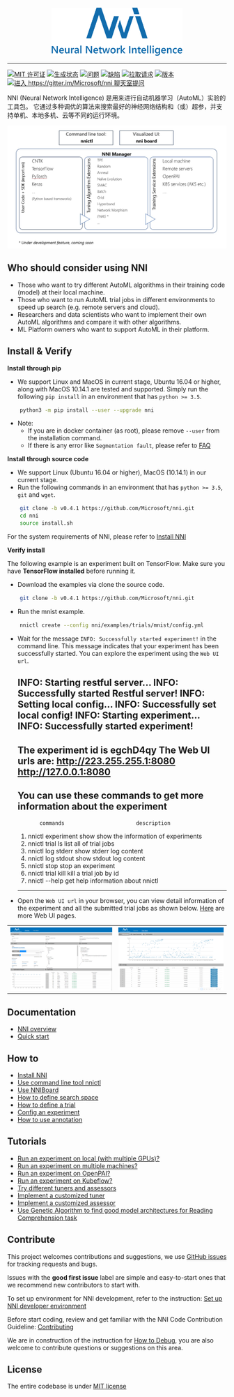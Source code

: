 <p align="center">
<img src="./docs/img/nni_logo.png" alt="logo" width="300"/>
</p>

* * *

[![MIT 许可证](https://img.shields.io/badge/license-MIT-yellow.svg)](https://github.com/Microsoft/nni/blob/master/LICENSE) [![生成状态](https://msrasrg.visualstudio.com/NNIOpenSource/_apis/build/status/Microsoft.nni)](https://msrasrg.visualstudio.com/NNIOpenSource/_build/latest?definitionId=6) [![问题](https://img.shields.io/github/issues-raw/Microsoft/nni.svg)](https://github.com/Microsoft/nni/issues?q=is%3Aissue+is%3Aopen) [![缺陷](https://img.shields.io/github/issues/Microsoft/nni/bug.svg)](https://github.com/Microsoft/nni/issues?q=is%3Aissue+is%3Aopen+label%3Abug) [![拉取请求](https://img.shields.io/github/issues-pr-raw/Microsoft/nni.svg)](https://github.com/Microsoft/nni/pulls?q=is%3Apr+is%3Aopen) [![版本](https://img.shields.io/github/release/Microsoft/nni.svg)](https://github.com/Microsoft/nni/releases) [![进入 https://gitter.im/Microsoft/nni 聊天室提问](https://badges.gitter.im/Microsoft/nni.svg)](https://gitter.im/Microsoft/nni?utm_source=badge&utm_medium=badge&utm_campaign=pr-badge&utm_content=badge)

NNI (Neural Network Intelligence) 是用来进行自动机器学习（AutoML）实验的工具包。 它通过多种调优的算法来搜索最好的神经网络结构和（或）超参，并支持单机、本地多机、云等不同的运行环境。

<p align="center">
<img src="./docs/img/nni_arch_overview.png" alt="绘图"/>
</p>

## **Who should consider using NNI**

* Those who want to try different AutoML algorithms in their training code (model) at their local machine.
* Those who want to run AutoML trial jobs in different environments to speed up search (e.g. remote servers and cloud).
* Researchers and data scientists who want to implement their own AutoML algorithms and compare it with other algorithms.
* ML Platform owners who want to support AutoML in their platform.

## **Install & Verify**

**Install through pip**

* We support Linux and MacOS in current stage, Ubuntu 16.04 or higher, along with MacOS 10.14.1 are tested and supported. Simply run the following `pip install` in an environment that has `python >= 3.5`. 

```bash
    python3 -m pip install --user --upgrade nni
```

* Note: 
  * If you are in docker container (as root), please remove `--user` from the installation command.
  * If there is any error like `Segmentation fault`, please refer to [FAQ](docs/FAQ.md)

**Install through source code**

* We support Linux (Ubuntu 16.04 or higher), MacOS (10.14.1) in our current stage. 
* Run the following commands in an environment that has `python >= 3.5`, `git` and `wget`.

```bash
    git clone -b v0.4.1 https://github.com/Microsoft/nni.git
    cd nni  
    source install.sh 
```

For the system requirements of NNI, please refer to [Install NNI](docs/Installation.md)

**Verify install**

The following example is an experiment built on TensorFlow. Make sure you have **TensorFlow installed** before running it.

* Download the examples via clone the source code. 

```bash
    git clone -b v0.4.1 https://github.com/Microsoft/nni.git
```

* Run the mnist example.

```bash
    nnictl create --config nni/examples/trials/mnist/config.yml
```

* Wait for the message `INFO: Successfully started experiment!` in the command line. This message indicates that your experiment has been successfully started. You can explore the experiment using the `Web UI url`.

    INFO: Starting restful server...
    INFO: Successfully started Restful server!
    INFO: Setting local config...
    INFO: Successfully set local config!
    INFO: Starting experiment...
    INFO: Successfully started experiment!
    -----------------------------------------------------------------------
    The experiment id is egchD4qy
    The Web UI urls are: http://223.255.255.1:8080   http://127.0.0.1:8080
    -----------------------------------------------------------------------
    
    You can use these commands to get more information about the experiment
    -----------------------------------------------------------------------
             commands                       description
    
    1. nnictl experiment show        show the information of experiments
    2. nnictl trial ls               list all of trial jobs
    3. nnictl log stderr             show stderr log content
    4. nnictl log stdout             show stdout log content
    5. nnictl stop                   stop an experiment
    6. nnictl trial kill             kill a trial job by id
    7. nnictl --help                 get help information about nnictl
    -----------------------------------------------------------------------
    

* Open the `Web UI url` in your browser, you can view detail information of the experiment and all the submitted trial jobs as shown below. [Here](docs/WebUI.md) are more Web UI pages.

<table style="border: none">
    <th><img src="./docs/img/webui_overview_page.png" alt="drawing" width="395"/></th>
    <th><img src="./docs/img/webui_trialdetail_page.png" alt="drawing" width="410"/></th>
</table>

## **Documentation**

* [NNI overview](docs/Overview.md)
* [Quick start](docs/GetStarted.md)

## **How to**

* [Install NNI](docs/Installation.md)
* [Use command line tool nnictl](docs/NNICTLDOC.md)
* [Use NNIBoard](docs/WebUI.md)
* [How to define search space](docs/SearchSpaceSpec.md)
* [How to define a trial](docs/howto_1_WriteTrial.md)
* [Config an experiment](docs/ExperimentConfig.md)
* [How to use annotation](docs/howto_1_WriteTrial.md#nni-python-annotation)

## **Tutorials**

* [Run an experiment on local (with multiple GPUs)?](docs/tutorial_1_CR_exp_local_api.md)
* [Run an experiment on multiple machines?](docs/tutorial_2_RemoteMachineMode.md)
* [Run an experiment on OpenPAI?](docs/PAIMode.md)
* [Run an experiment on Kubeflow?](docs/KubeflowMode.md)
* [Try different tuners and assessors](docs/tutorial_3_tryTunersAndAssessors.md)
* [Implement a customized tuner](docs/howto_2_CustomizedTuner.md)
* [Implement a customized assessor](examples/assessors/README.md)
* [Use Genetic Algorithm to find good model architectures for Reading Comprehension task](examples/trials/ga_squad/README.md)

## **Contribute**

This project welcomes contributions and suggestions, we use [GitHub issues](https://github.com/Microsoft/nni/issues) for tracking requests and bugs.

Issues with the **good first issue** label are simple and easy-to-start ones that we recommend new contributors to start with.

To set up environment for NNI development, refer to the instruction: [Set up NNI developer environment](docs/SetupNNIDeveloperEnvironment.md)

Before start coding, review and get familiar with the NNI Code Contribution Guideline: [Contributing](docs/CONTRIBUTING.md)

We are in construction of the instruction for [How to Debug](docs/HowToDebug.md), you are also welcome to contribute questions or suggestions on this area.

## **License**

The entire codebase is under [MIT license](https://github.com/Microsoft/nni/blob/master/LICENSE)